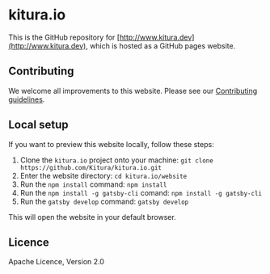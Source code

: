 # kitura.io
This is the GitHub repository for [http://www.kitura.dev](http://www.kitura.dev), which is hosted as a GitHub pages website.

## Contributing
We welcome all improvements to this website.  Please see our [Contributing guidelines](CONTRIBUTING.md).


## Local setup
If you want to preview this website locally, follow these steps:

1. Clone the `kitura.io` project onto your machine:
`git clone https://github.com/Kitura/kitura.io.git`
2. Enter the website directory:
`cd kitura.io/website`
3. Run the `npm install` command:
`npm install`
4. Run the `npm install -g gatsby-cli` comand:
`npm install -g gatsby-cli`
5. Run the `gatsby develop` command:
`gatsby develop`

This will open the website in your default browser.

## Licence
Apache Licence, Version 2.0

